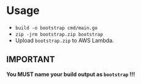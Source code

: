 # Usage

- `build -o bootstrap cmd/main.go`
- `zip -jrm bootstrap.zip bootstrap`
- Upload `bootstrap.zip` to AWS Lambda.

## IMPORTANT

**You MUST name your build output as `bootstrap` !!!**
